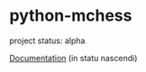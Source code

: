 # python-mchess

project status: alpha

[Documentation](https://domschl.github.io/python-mchess/doc/build/html/index.html) (in statu nascendi)
